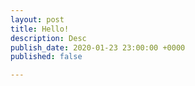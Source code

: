 ```yaml
---
layout: post
title: Hello!
description: Desc
publish_date: 2020-01-23 23:00:00 +0000
published: false

---
```

